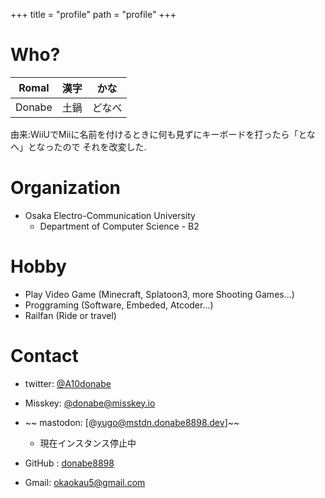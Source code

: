 +++
title = "profile"
path = "profile"
+++

# Who?


|Romal|漢字|かな|
|:-:|:--:|:--:|
|Donabe|土鍋|どなべ|

由来:WiiUでMiiに名前を付けるときに何も見ずにキーボードを打ったら「となへ」となったので
それを改変した.

# Organization

- Osaka Electro-Communication University
    - Department of Computer Science - B2

# Hobby

- Play Video Game (Minecraft, Splatoon3, more Shooting Games...)
- Proggraming (Software, Embeded,  Atcoder...)
- Railfan (Ride or travel)

# Contact

- twitter: [@A10donabe](https://twitter.com/A10donabe)

- Misskey: [@donabe@misskey.io](https://misskey.io/@donabe)

- ~~ mastodon: [@yugo@mstdn.donabe8898.dev]~~

    - 現在インスタンス停止中

- GitHub : [donabe8898](https://github.com/donabe8898)

- Gmail: [okaokau5@gmail.com](okaokau5@gmail.com)


